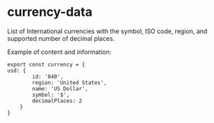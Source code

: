 # currency-data
List of International currencies with the symbol, ISO code, region, and supported number of decimal places.

Example of content and information:

```
export const currency = {
usd: {
        id: '840',
        region: 'United States',
        name: 'US Dollar',
        symbol: '$',
        decimalPlaces: 2
    }
}
```
